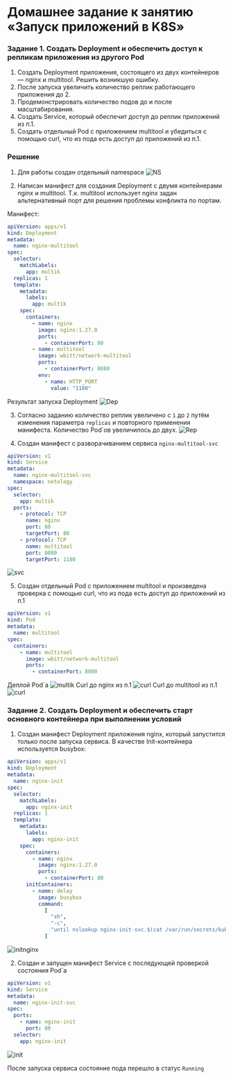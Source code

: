 # Домашнее задание к занятию «Запуск приложений в K8S»

### Задание 1. Создать Deployment и обеспечить доступ к репликам приложения из другого Pod

1. Создать Deployment приложения, состоящего из двух контейнеров — nginx и multitool. Решить возникшую ошибку.
2. После запуска увеличить количество реплик работающего приложения до 2.
3. Продемонстрировать количество подов до и после масштабирования.
4. Создать Service, который обеспечит доступ до реплик приложений из п.1.
5. Создать отдельный Pod с приложением multitool и убедиться с помощью curl, что из пода есть доступ до приложений из п.1.

### Решение

1. Для работы создан отдельный namespace 
![NS](./images/create%20ns.jpg)

2. Написан манифест для создания Deployment с двумя контейнерами nginx и multitool. Т.к. multitool использует nginx задан альтернативный порт для решения проблемы конфликта по портам.

Манифест:

```yaml
apiVersion: apps/v1
kind: Deployment
metadata:
  name: nginx-multitool
spec:
  selector:
    matchLabels:
      app: multik
  replicas: 1
  template:
    metadata:
      labels:
        app: multik
    spec:
      containers:
        - name: nginx
          image: nginx:1.27.0
          ports:
            - containerPort: 80
        - name: multitool
          image: wbitt/network-multitool
          ports:
            - containerPort: 8080
          env:
            - name: HTTP_PORT
              value: "1180"

```

Результат запуска Deployment
![Dep](./images/create%20deployment.jpg)

3. Согласно заданию количество реплик увеличено с `1` до `2` путём изменения параметра `replicas` и повторного применения манифеста. Количество Pod`ов увеличилось до двух.
![Rep](./images/масштабированный.jpg)

4. Создан манифест с разворачиванием сервиса `nginx-multitool-svc`

```yaml
apiVersion: v1
kind: Service
metadata:
  name: nginx-multitool-svc
  namespace: netology
spec:
  selector:
    app: multik
  ports:
    - protocol: TCP
      name: nginx
      port: 80
      targetPort: 80
    - protocol: TCP
      name: multitool
      port: 8080
      targetPort: 1180

```
![svc](./images/creat%20svc.jpg)

5. Создан отдельный Pod с приложением multitool и произведена проверка с помощью curl, что из пода есть доступ до приложений из п.1

```yaml
apiVersion: v1
kind: Pod
metadata:
  name: multitool
spec:
  containers:
    - name: multitool
      image: wbitt/network-multitool
      ports:
        - containerPort: 8080
```

Деплой Pod`а
![multik](./images/multik.jpg)
Curl до nginx из п.1
![curl](./images/curl%20to%20nginx.jpg)
Curl до multitool из п.1
![curl](./images/curl%20to%20multitool.jpg)

### Задание 2. Создать Deployment и обеспечить старт основного контейнера при выполнении условий

1. Создан манифест Deployment приложения nginx, который запустится только после запуска сервиса. В качестве Init-контейнера используется busybox:

```yaml
apiVersion: apps/v1
kind: Deployment
metadata:
  name: nginx-init
spec:
  selector:
    matchLabels:
      app: nginx-init
  replicas: 1
  template:
    metadata:
      labels:
        app: nginx-init
    spec:
      containers:
        - name: nginx
          image: nginx:1.27.0
          ports:
            - containerPort: 80
      initContainers:
        - name: delay
          image: busybox
          command:
            [
              "sh",
              "-c",
              "until nslookup nginx-init-svc.$(cat /var/run/secrets/kubernetes.io/serviceaccount/namespace).svc.cluster.local; do echo waiting for nginx-init-svc; sleep 2; done",
            ]
```
![initnginx](./images/init%20cont%200_1.jpg)

2. Создан и запущен манифест Service с последующей проверкой состояния Pod`а

```yaml
apiVersion: v1
kind: Service
metadata:
  name: nginx-init-svc
spec:
  ports:
    - name: nginx-init
      port: 80
  selector:
    app: nginx-init
```
![init](./images/init%20cont%201_1.jpg)

После запуска сервиса состояние пода перешло в статус `Running`